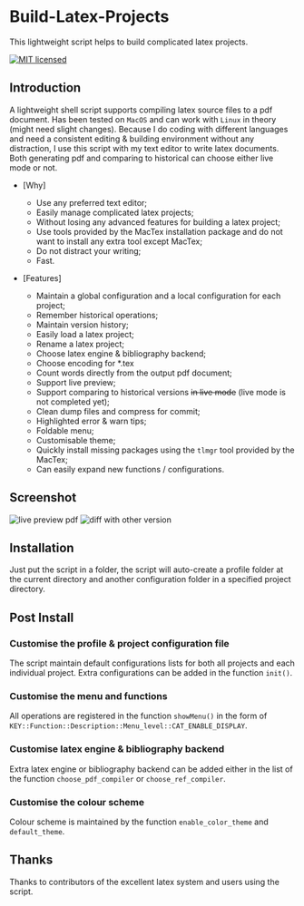 # Build-Latex-Projects
This lightweight script helps to build complicated latex projects.

[![MIT licensed](https://img.shields.io/badge/license-MIT-blue.svg)](./LICENSE.md)

## Introduction

A lightweight shell script supports compiling latex source files to a pdf document. Has been tested on `MacOS` and can work with `Linux` in theory (might need slight changes). Because I do coding with different languages and need a consistent editing & building environment without any distraction, I use this script with my text editor to write latex documents. Both generating pdf and comparing to historical can choose either live mode or not.

- [Why]
    - Use any preferred text editor;
    - Easily manage complicated latex projects;
    - Without losing any advanced features for building a latex project;
    - Use tools provided by the MacTex installation package and do not want to install any extra tool except MacTex;
    - Do not distract your writing;
    - Fast.

- [Features]
    - Maintain a global configuration and a local configuration for each project;
    - Remember historical operations;
    - Maintain version history;
    - Easily load a latex project;
    - Rename a latex project;
    - Choose latex engine & bibliography backend;
    - Choose encoding for *.tex
    - Count words directly from the output pdf document;
    - Support live preview;
    - Support comparing to historical versions <s>in live mode</s> (live mode is not completed yet);
    - Clean dump files and compress for commit;
    - Highlighted error & warn tips;
    - Foldable menu;
    - Customisable theme;
    - Quickly install missing packages using the `tlmgr` tool provided by the MacTex;
    - Can easily expand new functions / configurations.

## Screenshot
![live preview pdf](screenshots/preview.GIF) ![diff with other version](screenshots/diff.GIF)

## Installation

Just put the script in a folder, the script will auto-create a profile folder at the current directory and another configuration folder in a specified project directory.

## Post Install


### Customise the profile & project configuration file

The script maintain default configurations lists for both all projects and each individual project. Extra configurations can be added in the function `init()`.

### Customise the menu and functions

All operations are registered in the function `showMenu()` in the form of `KEY::Function::Description::Menu_level::CAT_ENABLE_DISPLAY`.

### Customise latex engine & bibliography backend

Extra latex engine or bibliography backend can be added either in the list of the function `choose_pdf_compiler` or `choose_ref_compiler`.

### Customise the colour scheme

Colour scheme is maintained by the function `enable_color_theme` and `default_theme`.


## Thanks

Thanks to contributors of the excellent latex system and users using the script.
